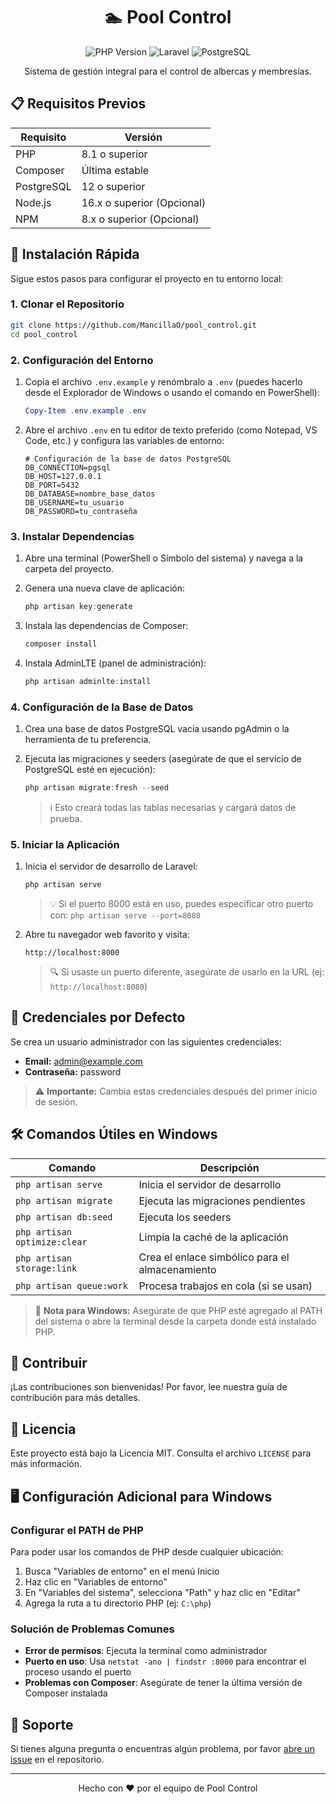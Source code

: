 <div align="center">
    
# 🏊 Pool Control

![PHP Version](https://img.shields.io/badge/PHP-8.1%2B-777BB4?style=for-the-badge&logo=php&logoColor=white)
![Laravel](https://img.shields.io/badge/Laravel-FF2D20?style=for-the-badge&logo=laravel&logoColor=white)
![PostgreSQL](https://img.shields.io/badge/PostgreSQL-316192?style=for-the-badge&logo=postgresql&logoColor=white)

Sistema de gestión integral para el control de albercas y membresías.

</div>

## 📋 Requisitos Previos

| Requisito | Versión |
|-----------|---------|
| PHP | 8.1 o superior |
| Composer | Última estable |
| PostgreSQL | 12 o superior |
| Node.js | 16.x o superior (Opcional) |
| NPM | 8.x o superior (Opcional) |

## 🚀 Instalación Rápida

Sigue estos pasos para configurar el proyecto en tu entorno local:

### 1. Clonar el Repositorio

```bash
git clone https://github.com/MancillaO/pool_control.git
cd pool_control
```

### 2. Configuración del Entorno

1. Copia el archivo `.env.example` y renómbralo a `.env` (puedes hacerlo desde el Explorador de Windows o usando el comando en PowerShell):
   ```powershell
   Copy-Item .env.example .env
   ```

2. Abre el archivo `.env` en tu editor de texto preferido (como Notepad, VS Code, etc.) y configura las variables de entorno:
   ```env
   # Configuración de la base de datos PostgreSQL
   DB_CONNECTION=pgsql
   DB_HOST=127.0.0.1
   DB_PORT=5432
   DB_DATABASE=nombre_base_datos
   DB_USERNAME=tu_usuario
   DB_PASSWORD=tu_contraseña
   ```

### 3. Instalar Dependencias

1. Abre una terminal (PowerShell o Símbolo del sistema) y navega a la carpeta del proyecto.

2. Genera una nueva clave de aplicación:
   ```powershell
   php artisan key:generate
   ```

3. Instala las dependencias de Composer:
   ```powershell
   composer install
   ```

4. Instala AdminLTE (panel de administración):
   ```powershell
   php artisan adminlte:install
   ```

### 4. Configuración de la Base de Datos

1. Crea una base de datos PostgreSQL vacía usando pgAdmin o la herramienta de tu preferencia.

2. Ejecuta las migraciones y seeders (asegúrate de que el servicio de PostgreSQL esté en ejecución):
   ```powershell
   php artisan migrate:fresh --seed
   ```
   
   > ℹ️ Esto creará todas las tablas necesarias y cargará datos de prueba.

### 5. Iniciar la Aplicación

1. Inicia el servidor de desarrollo de Laravel:
   ```powershell
   php artisan serve
   ```
   
   > 💡 Si el puerto 8000 está en uso, puedes especificar otro puerto con: `php artisan serve --port=8080`

2. Abre tu navegador web favorito y visita:
   ```
   http://localhost:8000
   ```
   
   > 🔍 Si usaste un puerto diferente, asegúrate de usarlo en la URL (ej: `http://localhost:8080`)

## 🔑 Credenciales por Defecto

Se crea un usuario administrador con las siguientes credenciales:

- **Email:** admin@example.com
- **Contraseña:** password

> ⚠️ **Importante:** Cambia estas credenciales después del primer inicio de sesión.

## 🛠️ Comandos Útiles en Windows

| Comando | Descripción |
|---------|-------------|
| `php artisan serve` | Inicia el servidor de desarrollo |
| `php artisan migrate` | Ejecuta las migraciones pendientes |
| `php artisan db:seed` | Ejecuta los seeders |
| `php artisan optimize:clear` | Limpia la caché de la aplicación |
| `php artisan storage:link` | Crea el enlace simbólico para el almacenamiento |
| `php artisan queue:work` | Procesa trabajos en cola (si se usan) |

> 📝 **Nota para Windows:** Asegúrate de que PHP esté agregado al PATH del sistema o abre la terminal desde la carpeta donde está instalado PHP.

## 🤝 Contribuir

¡Las contribuciones son bienvenidas! Por favor, lee nuestra guía de contribución para más detalles.

## 📄 Licencia

Este proyecto está bajo la Licencia MIT. Consulta el archivo `LICENSE` para más información.

## 🖥️ Configuración Adicional para Windows

### Configurar el PATH de PHP
Para poder usar los comandos de PHP desde cualquier ubicación:

1. Busca "Variables de entorno" en el menú Inicio
2. Haz clic en "Variables de entorno"
3. En "Variables del sistema", selecciona "Path" y haz clic en "Editar"
4. Agrega la ruta a tu directorio PHP (ej: `C:\php`)

### Solución de Problemas Comunes

- **Error de permisos**: Ejecuta la terminal como administrador
- **Puerto en uso**: Usa `netstat -ano | findstr :8000` para encontrar el proceso usando el puerto
- **Problemas con Composer**: Asegúrate de tener la última versión de Composer instalada

## 📧 Soporte

Si tienes alguna pregunta o encuentras algún problema, por favor [abre un issue](https://github.com/MancillaO/pool_control/issues) en el repositorio.

---

<div align="center">
    Hecho con ❤️ por el equipo de Pool Control
</div>

